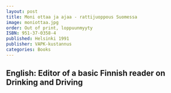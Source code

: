 ```yaml
---
layout: post
title: Moni ottaa ja ajaa - rattijuoppous Suomessa
image: moniottaa.jpg
order: Out of print, loppuunmyyty
ISBN: 951-37-0358-4
published: Helsinki 1991
publisher: VAPK-kustannus
categories: Books
---
```

English: Editor of a basic Finnish reader on Drinking and Driving
---
